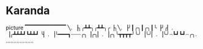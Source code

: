 # Karanda
picture
▔▔▔▔▔▔▔▔▔▔ ╲.
▕╮╭┻┻╮╭┻┻╮╭▕╮╲.
▕╯┃╭╮┃╭╮┃╰▕╯╭▏.
▕╭┻┻┻┛┗┻┻┛ ╰▏.
▕╰━━━┓┈┈┈╭╮▕╭╮▏.
▕╭╮╰┳┳┳┳╯╰╯▕╰╯▏.
▕╰╯┈┗┛┗┛┈╭╮.
..................

